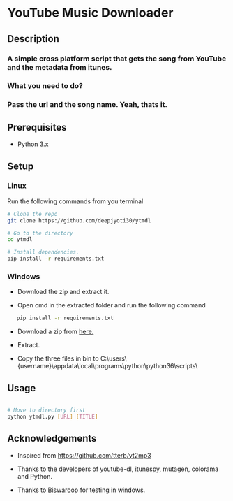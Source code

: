 # YouTube Music Downloader

## Description

### A simple cross platform script that gets the song from YouTube and the metadata from itunes.

### What you need to do?

### Pass the url and the song name. Yeah, thats it.

## Prerequisites

 * Python 3.x

## Setup

### Linux

Run the following commands from you terminal  

```sh
# Clone the repo
git clone https://github.com/deepjyoti30/ytmdl

# Go to the directory
cd ytmdl

# Install dependencies.
pip install -r requirements.txt
```

### Windows


 * Download the zip and extract it.

 * Open cmd in the extracted folder and run the following command

 ```sh
    pip install -r requirements.txt
```

 * Download a zip from <a href = https://ffmpeg.zeranoe.com/>here.</a>

 * Extract.

 * Copy the three files in bin to C:\users\\{username}\appdata\local\programs\python\python36\scripts\


## Usage

```sh

# Move to directory first
python ytmdl.py [URL] [TITLE]

```

## Acknowledgements

 * Inspired from <a href = https://github.com/tterb/yt2mp3>https://github.com/tterb/yt2mp3</a>

 * Thanks to the developers of youtube-dl, itunespy, mutagen, colorama and Python.

 * Thanks to <a href = https://github.com/biswaroop1547>Biswaroop</a> for testing in windows.
